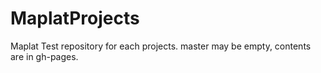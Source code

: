 # MaplatProjects
Maplat Test repository for each projects. master may be empty, contents are in gh-pages.

